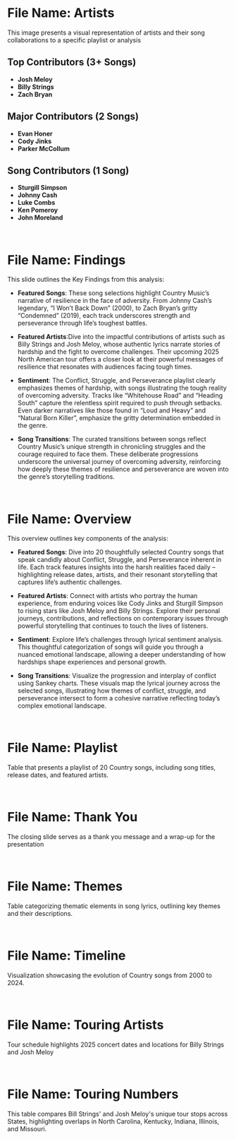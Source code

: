
# File Name: Artists
This image presents a visual representation of artists and their song collaborations to a specific playlist or analysis

## Top Contributors (3+ Songs)
- **Josh Meloy**
- **Billy Strings**
- **Zach Bryan**

## Major Contributors (2 Songs)
- **Evan Honer**
- **Cody Jinks**
- **Parker McCollum**

## Song Contributors (1 Song)
- **Sturgill Simpson**
- **Johnny Cash**
- **Luke Combs**
- **Ken Pomeroy**
- **John Moreland**


<br>

# File Name: Findings
This slide outlines the Key Findings from this analysis:
- **Featured Songs**: These song selections highlight Country Music’s narrative of resilience in the face of adversity. From Johnny Cash’s legendary, “I Won’t Back Down” (2000), to Zach Bryan’s gritty “Condemned” (2019), each track underscores strength and perseverance through life’s toughest battles.

- **Featured Artists**:Dive into the impactful contributions of artists such as Billy Strings and Josh Meloy, whose authentic lyrics narrate stories of hardship and the fight to overcome challenges. Their upcoming 2025 North American tour offers a closer look at their powerful messages of resilience that resonates with audiences facing tough times.
 
- **Sentiment**: The Conflict, Struggle, and Perseverance playlist clearly emphasizes themes of hardship, with songs illustrating the tough reality of overcoming adversity. Tracks like “Whitehouse Road” and “Heading South” capture the relentless spirit required to push through setbacks. Even darker narratives like those found in “Loud and Heavy” and “Natural Born Killer”, emphasize the gritty determination embedded in the genre.

- **Song Transitions**: The curated transitions between songs reflect Country Music’s unique strength in chronicling struggles and the courage required to face them. These deliberate progressions underscore the universal journey of overcoming adversity, reinforcing how deeply these themes of resilience and perseverance are woven into the genre’s storytelling traditions.
 
<br>

# File Name: Overview
This overview outlines key components of the analysis:
- **Featured Songs**: Dive into 20 thoughtfully selected Country songs that speak candidly about Conflict, Struggle, and Perseverance inherent in life. Each track features insights into the harsh realities faced daily – highlighting release dates, artists, and their resonant storytelling that captures life’s authentic challenges.

- **Featured Artists**: Connect with artists who portray the human experience, from enduring voices like Cody Jinks and Sturgill Simpson to rising stars like Josh Meloy and Billy Strings. Explore their personal journeys, contributions, and reflections on contemporary issues through powerful storytelling that continues to touch the lives of listeners.

- **Sentiment**: Explore life’s challenges through lyrical sentiment analysis. This thoughtful categorization of songs will guide you through a nuanced emotional landscape, allowing a deeper understanding of how hardships shape experiences and personal growth.

- **Song Transitions**: Visualize the progression and interplay of conflict using Sankey charts. These visuals map the lyrical journey across the selected songs, illustrating how themes of conflict, struggle, and perseverance intersect to form a cohesive narrative reflecting today’s complex emotional landscape.

<br>

# File Name: Playlist
Table that presents a playlist of 20 Country songs, including song titles, release dates, and featured artists.

<br>

# File Name: Thank You
The closing slide serves as a thank you message and a wrap-up for the presentation

<br>

# File Name: Themes
Table categorizing thematic elements in song lyrics, outlining key themes and their descriptions.

<br>

# File Name: Timeline
Visualization showcasing the evolution of Country songs from 2000 to 2024.

<br>

# File Name: Touring Artists
Tour schedule highlights 2025 concert dates and locations for Billy Strings and Josh Meloy

<br>

# File Name: Touring Numbers
This table compares Bill Strings' and Josh Meloy's unique tour stops across States, highlighting overlaps in North Carolina, Kentucky, Indiana, Illinois, and Missouri.

<br>
